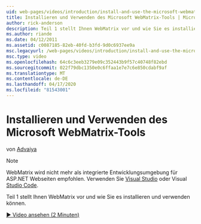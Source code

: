 ```yaml
---
uid: web-pages/videos/introduction/install-and-use-the-microsoft-webmatrix-tool
title: Installieren und Verwenden des Microsoft WebMatrix-Tools | Microsoft Docs
author: rick-anderson
description: Teil 1 stellt Ihnen WebMatrix vor und wie Sie es installieren und verwenden können.
ms.author: riande
ms.date: 04/12/2011
ms.assetid: c0087185-82eb-40fd-b3fd-9d0c6937ee9a
msc.legacyurl: /web-pages/videos/introduction/install-and-use-the-microsoft-webmatrix-tool
msc.type: video
ms.openlocfilehash: 64c6c3eeb3279e09c352443b9f57c40748f82ebd
ms.sourcegitcommit: 022f79dbc1350e0c6ffaa1e7e7c6e850cdabf9af
ms.translationtype: MT
ms.contentlocale: de-DE
ms.lasthandoff: 04/17/2020
ms.locfileid: "81543001"
---
```

# <a name="install-and-use-the-microsoft-webmatrix-tool"></a>Installieren und Verwenden des Microsoft WebMatrix-Tools

von [Advaiya](https://twitter.com/Advaiyasolns)

> [!NOTE] 
> WebMatrix wird nicht mehr als integrierte Entwicklungsumgebung für ASP.NET Webseiten empfohlen. Verwenden Sie [Visual Studio](xref:web-pages/overview/getting-started/program-asp-net-web-pages-in-visual-studio) oder Visual [Studio Code](https://code.visualstudio.com/).

Teil 1 stellt Ihnen WebMatrix vor und wie Sie es installieren und verwenden können.

[&#9654; Video ansehen (2 Minuten)](https://channel9.msdn.com/Blogs/ASP-NET-Site-Videos/install-and-use-the-microsoft-webmatrix-tool)
